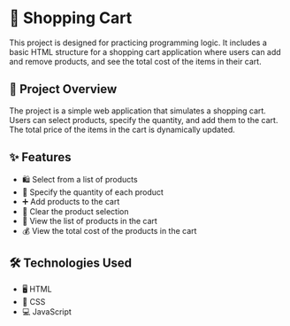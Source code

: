 # 🛒 Shopping Cart

This project is designed for practicing programming logic. It includes a basic HTML structure for a shopping cart application where users can add and remove products, and see the total cost of the items in their cart.

## 📄 Project Overview
The project is a simple web application that simulates a shopping cart. Users can select products, specify the quantity, and add them to the cart. The total price of the items in the cart is dynamically updated.

## ✨ Features
- 🛍️ Select from a list of products
- 🔢 Specify the quantity of each product
- ➕ Add products to the cart
- 🧹 Clear the product selection
- 📝 View the list of products in the cart
- 💰 View the total cost of the products in the cart

## 🛠️ Technologies Used
- 🖥️ HTML
- 🎨 CSS
- 💻 JavaScript
